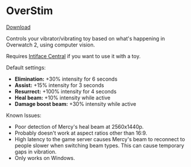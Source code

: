 # OverStim
[Download](https://github.com/cryo-es/OverStim/releases)

Controls your vibrator/vibrating toy based on what's happening in Overwatch 2, using computer vision.

Requires [Intiface Central](https://intiface.com/central/)  if you want to use it with a toy.

Default settings:
- **Elimination:** +30% intensity for 6 seconds
- **Assist:** +15% intensity for 3 seconds
- **Resurrect:** +100% intensity for 4 seconds
- **Heal beam:** +10% intensity while active
- **Damage boost beam:** +30% intensity while active

Known Issues:
- Poor detection of Mercy's heal beam at 2560x1440p.
- Probably doesn't work at aspect ratios other than 16:9.
- High latency to the game server causes Mercy's beam to reconnect to people slower when switching beam types. This can cause temporary gaps in vibration.
- Only works on Windows.
